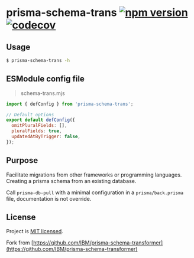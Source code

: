 # prisma-schema-trans [![npm version](https://badge.fury.io/js/prisma-schema-trans.svg)](https://www.npmjs.com/package/prisma-schema-trans) [![codecov](https://codecov.io/gh/botika/prisma-schema-transformer/branch/master/graph/badge.svg?token=5AQGYN30DL)](https://codecov.io/gh/botika/prisma-schema-transformer)

## Usage

```bash
$ prisma-schema-trans -h
```

## ESModule config file

> schema-trans.mjs

```javascript
import { defConfig } from 'prisma-schema-trans';

// Default options
export default defConfig({
  omitPluralFields: [],
  pluralFields: true,
  updatedAtByTrigger: false,
});
```

## Purpose

Facilitate migrations from other frameworks or programming languages.
Creating a prisma schema from an existing database.

Call `prisma-db-pull` with a minimal configuration in a `prisma/back.prisma` file, documentation is not override.

## License

Project is [MIT licensed](./LICENSE).

Fork from [https://github.com/IBM/prisma-schema-transformer](https://github.com/IBM/prisma-schema-transformer)
